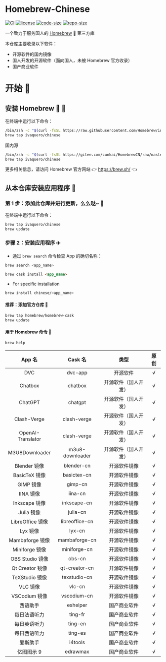 # Homebrew-Chinese

[![CI](https://github.com/ivaquero/homebrew-chinese/actions/workflows/main.yml/badge.svg)](https://github.com/ivaquero/homebrew-chinese/actions/workflows/main.yml) [![license](https://img.shields.io/github/license/ivaquero/homebrew-chinese.svg)](https://img.shields.io/github/languages/license/homebrew-chinese.svg) [![code-size](https://img.shields.io/github/languages/code-size/ivaquero/homebrew-chinese.svg)](https://img.shields.io/github/languages/code-size/ivaquero/homebrew-chinese.svg) [![repo-size](https://img.shields.io/github/repo-size/ivaquero/homebrew-chinese.svg)](https://img.shields.io/github/repo-size/ivaquero/homebrew-chinese.svg)

一个致力于服务国人的 [Homebrew](https://github.com/Homebrew/brew) 🍺 第三方库

本仓库主要收录以下软件：

- 开源软件的国内镜像
- 国人开发的开源软件（面向国人，未被 Homebrew 官方收录）
- 国产商业软件

# 开始 🏃

## 安装 Homebrew 🍺 🚴

在终端中运行以下命令：

```sh
/bin/zsh -c "$(curl -fsSL https://raw.githubusercontent.com/Homebrew/install/master/install.sh)"
brew tap ivaquero/chinese
```

国内源

```sh
/bin/zsh -c "$(curl -fsSL https://gitee.com/cunkai/HomebrewCN/raw/master/Homebrew.sh)"
brew tap ivaquero/chinese
```

更多相关信息，请访问 Homebrew 官方网站 👉 https://brew.sh/ 👈

## 从本仓库安装应用程序 🚅

### 第 1 步：添加此仓库并进行更新，么么哒~ 💋

在终端中运行以下命令：

```sh
brew tap ivaquero/chinese
brew update
```

### 步骤 2：安装应用程序 ✈️

- 通过 `brew search` 命令检查 App 的确切名称：

```sh
brew search <app_name>
```

```markdown
brew cask install <app_name>
```

- For specific installation

```sh
brew install chinese/<app_name>
```

#### 推荐：添加官方仓库 🚀

```sh
brew tap homebrew/homebrew-cask
brew update
```

#### 用于 Homebrew 命令 📖

```sh
brew help
```

|      App 名       |     Cask 名     |         类型         | 原创  |
| :---------------: | :-------------: | :------------------: | :---: |
|        DVC        |     dvc-app     |       开源软件       |   √   |
|      Chatbox      |     chatbox     | 开源软件（国人开发） |   √   |
|      ChatGPT      |     chatgpt     | 开源软件（国人开发） |   √   |
|    Clash-Verge    |   clash-verge   | 开源软件（国人开发） |   √   |
| OpenAI-Translator |   clash-verge   | 开源软件（国人开发） |   √   |
|  M3U8Downloader   | m3u8-downloader | 开源软件（国人开发） |   √   |
|   Blender 镜像    |   blender-cn    |     开源软件镜像     |   √   |
|   BasicTeX 镜像   |   basictex-cn   |     开源软件镜像     |   √   |
|     GIMP 镜像     |     gimp-cn     |     开源软件镜像     |   √   |
|     IINA 镜像     |     iina-cn     |     开源软件镜像     |   √   |
|   Inkscape 镜像   |   inkscape-cn   |     开源软件镜像     |   √   |
|    Julia 镜像     |    julia-cn     |     开源软件镜像     |   √   |
| LibreOffice 镜像  | libreoffice-cn  |     开源软件镜像     |   √   |
|     Lyx 镜像      |     lyx-cn      |     开源软件镜像     |   √   |
|  Mambaforge 镜像  |  mambaforge-cn  |     开源软件镜像     |   √   |
|  Miniforge 镜像   |  miniforge-cn   |     开源软件镜像     |   √   |
|  OBS Studio 镜像  |     obs-cn      |     开源软件镜像     |   √   |
|  Qt Creator 镜像  |  qt-creator-cn  |     开源软件镜像     |   √   |
|  TeXStudio 镜像   |  texstudio-cn   |     开源软件镜像     |   √   |
|     VLC 镜像      |     vlc-cn      |     开源软件镜像     |   √   |
|   VSCodium 镜像   |   vscodium-cn   |     开源软件镜像     |   √   |
|     西语助手      |    eshelper     |     国产商业软件     |   √   |
|   每日法语听力    |     ting-fr     |     国产商业软件     |   √   |
|   每日英语听力    |     ting-en     |     国产商业软件     |   √   |
|   每日西语听力    |     ting-es     |     国产商业软件     |   √   |
|     爱斯助手      |     i4tools     |     国产商业软件     |   √   |
|    亿图图示 9     |    edrawmax     |     国产商业软件     |   √   |
